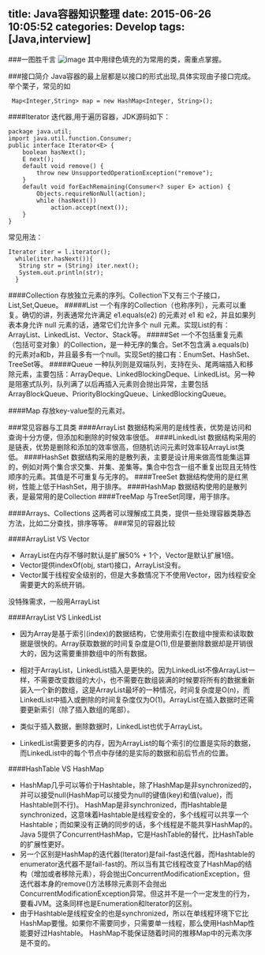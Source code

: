 title: Java容器知识整理
date: 2015-06-26 10:05:52
categories: Develop
tags: [Java,interview]
---

###一图胜千言
![image][1]
其中用绿色填充的为常用的类，需重点掌握。

<!-- more --> 
###接口简介
Java容器的最上层都是以接口的形式出现,具体实现由子接口完成。举个栗子，常见的如

     Map<Integer,String> map = new HashMap<Integer, String>();

####Iterator
迭代器,用于遍历容器，JDK源码如下：

    package java.util;
    import java.util.function.Consumer;
    public interface Iterator<E> {
        boolean hasNext();
        E next();
        default void remove() {
            throw new UnsupportedOperationException("remove");
        }
        default void forEachRemaining(Consumer<? super E> action) {
            Objects.requireNonNull(action);
            while (hasNext())
                action.accept(next());
        }
    }

常见用法：
 

    Iterator iter = l.iterator();
      while(iter.hasNext()){
       String str = (String) iter.next();
       System.out.println(str);
      }

  
####Collection
存放独立元素的序列。Collection下又有三个子接口，List,Set,Queue。
#####List
一个有序的Collection（也称序列），元素可以重复。确切的讲，列表通常允许满足 e1.equals(e2) 的元素对 e1 和 e2，并且如果列表本身允许 null 元素的话，通常它们允许多个 null 元素。实现List的有：ArrayList、LinkedList、Vector、Stack等。
#####Set
一个不包括重复元素（包括可变对象）的Collection，是一种无序的集合。Set不包含满 a.equals(b) 的元素对a和b，并且最多有一个null。实现Set的接口有：EnumSet、HashSet、TreeSet等。
#####Queue
一种队列则是双端队列，支持在头、尾两端插入和移除元素，主要包括：ArrayDeque、LinkedBlockingDeque、LinkedList。另一种是阻塞式队列，队列满了以后再插入元素则会抛出异常，主要包括ArrayBlockQueue、PriorityBlockingQueue、LinkedBlockingQueue。

####Map
存放key-value型的元素对。

###常见容器与工具类
####ArrayList
数据结构采用的是线性表，优势是访问和查询十分方便，但添加和删除的时候效率很低。
####LinkedList
数据结构采用的是链表，优势是删除和添加的效率很高，但随机访问元素时效率较ArrayList类低。
####HashSet
数据结构采用的是散列表，主要是设计用来做高性能集运算的，例如对两个集合求交集、并集、差集等。集合中包含一组不重复出现且无特性顺序的元素。其值是不可重复与无序的。
####TreeSet
数据结构使用的是红黑树，性能上低于HashSet，用于排序。
####HashMap
数据结构使用的是散列表，是最常用的是Collection
####TreeMap
与TreeSet同理，用于排序。

####Arrays、Collections
这两者可以理解成工具类，提供一些处理容器类静态方法，比如二分查找，排序等等。
###常见的容器比较

####ArrayList VS Vector
 - ArrayList在内存不够时默认是扩展50% + 1个，Vector是默认扩展1倍。
 - Vector提供indexOf(obj, start)接口，ArrayList没有。
 - Vector属于线程安全级别的，但是大多数情况下不使用Vector，因为线程安全需要更大的系统开销。

没特殊需求，一般用ArrayList

####ArrayList VS LinkedList
 - 因为Array是基于索引(index)的数据结构，它使用索引在数组中搜索和读取数据是很快的。Array获取数据的时间复杂度是O(1),但是要删除数据却是开销很大的，因为这需要重排数组中的所有数据。

 - 相对于ArrayList，LinkedList插入是更快的。因为LinkedList不像ArrayList一样，不需要改变数组的大小，也不需要在数组装满的时候要将所有的数据重新装入一个新的数组，这是ArrayList最坏的一种情况，时间复杂度是O(n)，而LinkedList中插入或删除的时间复杂度仅为O(1)。ArrayList在插入数据时还需要更新索引（除了插入数组的尾部）。

 - 类似于插入数据，删除数据时，LinkedList也优于ArrayList。

 - LinkedList需要更多的内存，因为ArrayList的每个索引的位置是实际的数据，而LinkedList中的每个节点中存储的是实际的数据和前后节点的位置。
 
####HashTable VS HashMap

 - HashMap几乎可以等价于Hashtable，除了HashMap是非synchronized的，并可以接受null(HashMap可以接受为null的键值(key)和值(value)，而Hashtable则不行)。
HashMap是非synchronized，而Hashtable是synchronized，这意味着Hashtable是线程安全的，多个线程可以共享一个Hashtable；而如果没有正确的同步的话，多个线程是不能共享HashMap的。Java 5提供了ConcurrentHashMap，它是HashTable的替代，比HashTable的扩展性更好。
 - 另一个区别是HashMap的迭代器(Iterator)是fail-fast迭代器，而Hashtable的enumerator迭代器不是fail-fast的。所以当有其它线程改变了HashMap的结构（增加或者移除元素），将会抛出ConcurrentModificationException，但迭代器本身的remove()方法移除元素则不会抛出ConcurrentModificationException异常。但这并不是一个一定发生的行为，要看JVM。这条同样也是Enumeration和Iterator的区别。
 - 由于Hashtable是线程安全的也是synchronized，所以在单线程环境下它比HashMap要慢。如果你不需要同步，只需要单一线程，那么使用HashMap性能要好过Hashtable。
HashMap不能保证随着时间的推移Map中的元素次序是不变的。


  [1]: http://segmentfault.com/img/bVmlh6